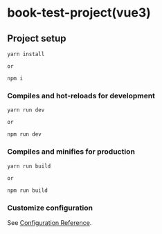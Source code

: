 # book-test-project(vue3)

## Project setup
```
yarn install

or

npm i
```

### Compiles and hot-reloads for development
```
yarn run dev

or

npm run dev
```

### Compiles and minifies for production
```
yarn run build

or

npm run build
```

### Customize configuration
See [Configuration Reference](https://cli.vuejs.org/config/).
